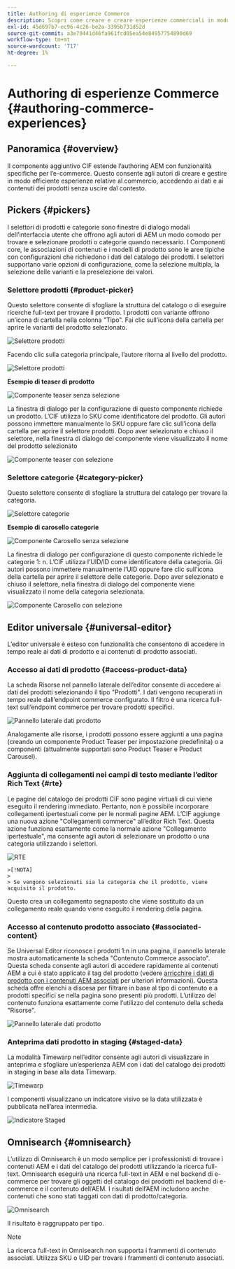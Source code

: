 ```yaml
---
title: Authoring di esperienze Commerce
description: Scopri come creare e creare esperienze commerciali in modo efficiente accedendo ai dati e ai contenuti dei prodotti senza uscire dal contesto.
exl-id: 45d697b7-ec96-4c26-be2a-3395b731d52d
source-git-commit: a3e79441d46fa961fcd05ea54e84957754890d69
workflow-type: tm+mt
source-wordcount: '717'
ht-degree: 1%

---
```


# Authoring di esperienze Commerce {#authoring-commerce-experiences}

## Panoramica {#overview}

Il componente aggiuntivo CIF estende l’authoring AEM con funzionalità specifiche per l’e-commerce. Questo consente agli autori di creare e gestire in modo efficiente esperienze relative al commercio, accedendo ai dati e ai contenuti dei prodotti senza uscire dal contesto.

## Pickers {#pickers}

I selettori di prodotti e categorie sono finestre di dialogo modali dell’interfaccia utente che offrono agli autori di AEM un modo comodo per trovare e selezionare prodotti o categorie quando necessario. I Componenti core, le associazioni di contenuti e i modelli di prodotto sono le aree tipiche con configurazioni che richiedono i dati del catalogo dei prodotti. I selettori supportano varie opzioni di configurazione, come la selezione multipla, la selezione delle varianti e la preselezione dei valori.

### Selettore prodotti {#product-picker}

Questo selettore consente di sfogliare la struttura del catalogo o di eseguire ricerche full-text per trovare il prodotto. I prodotti con variante offrono un’icona di cartella nella colonna &quot;Tipo&quot;. Fai clic sull’icona della cartella per aprire le varianti del prodotto selezionato.

![Selettore prodotti](../assets/authoring/product-picker.png)

Facendo clic sulla categoria principale, l’autore ritorna al livello del prodotto.

![Selettore prodotti](../assets/authoring/product-picker-variation.png)

**Esempio di teaser di prodotto**

![Componente teaser senza selezione](../assets/authoring/teaser_component_without_selection.png)

La finestra di dialogo per la configurazione di questo componente richiede un prodotto. L’CIF utilizza lo SKU come identificatore del prodotto. Gli autori possono immettere manualmente lo SKU oppure fare clic sull’icona della cartella per aprire il selettore prodotti. Dopo aver selezionato e chiuso il selettore, nella finestra di dialogo del componente viene visualizzato il nome del prodotto selezionato

![Componente teaser con selezione](../assets/authoring/teaser_component_with_selection.png)

### Selettore categorie {#category-picker}

Questo selettore consente di sfogliare la struttura del catalogo per trovare la categoria.

![Selettore categorie](../assets/authoring/category-picker.png)

**Esempio di carosello categorie**

![Componente Carosello senza selezione](../assets/authoring/carousel_component_without_selection.png)

La finestra di dialogo per configurazione di questo componente richiede le categorie 1: n. L’CIF utilizza l’UID/ID come identificatore della categoria. Gli autori possono immettere manualmente l’UID oppure fare clic sull’icona della cartella per aprire il selettore delle categorie. Dopo aver selezionato e chiuso il selettore, nella finestra di dialogo del componente viene visualizzato il nome della categoria selezionata.

![Componente Carosello con selezione](../assets/authoring/carousel_component_with_selection.png)

## Editor universale {#universal-editor}

L’editor universale è esteso con funzionalità che consentono di accedere in tempo reale ai dati di prodotto e ai contenuti di prodotto associati.

### Accesso ai dati di prodotto {#access-product-data}

La scheda Risorse nel pannello laterale dell’editor consente di accedere ai dati dei prodotti selezionando il tipo &quot;Prodotti&quot;. I dati vengono recuperati in tempo reale dall’endpoint commerce configurato. Il filtro è una ricerca full-text sull’endpoint commerce per trovare prodotti specifici.

![Pannello laterale dati prodotto](../assets/authoring/products-side-panel.png)

Analogamente alle risorse, i prodotti possono essere aggiunti a una pagina (creando un componente Product Teaser per impostazione predefinita) o a componenti (attualmente supportati sono Product Teaser e Product Carousel).

### Aggiunta di collegamenti nei campi di testo mediante l’editor Rich Text {#rte}

Le pagine del catalogo dei prodotti CIF sono pagine virtuali di cui viene eseguito il rendering immediato. Pertanto, non è possibile incorporare collegamenti ipertestuali come per le normali pagine AEM. L’CIF aggiunge una nuova azione &quot;Collegamenti commerce&quot; all’editor Rich Text. Questa azione funziona esattamente come la normale azione &quot;Collegamento ipertestuale&quot;, ma consente agli autori di selezionare un prodotto o una categoria utilizzando i selettori.

![RTE](../assets/authoring/RTE.png)

    >[!NOTA]
    >
    > Se vengono selezionati sia la categoria che il prodotto, viene acquisito il prodotto.

Questo crea un collegamento segnaposto che viene sostituito da un collegamento reale quando viene eseguito il rendering della pagina.

### Accesso al contenuto prodotto associato {#associated-content}

Se Universal Editor riconosce i prodotti 1:n in una pagina, il pannello laterale mostra automaticamente la scheda &quot;Contenuto Commerce associato&quot;. Questa scheda consente agli autori di accedere rapidamente ai contenuti AEM a cui è stato applicato il tag del prodotto (vedere [arricchire i dati di prodotto con i contenuti AEM associati](./enrich-product-associated-content.md) per ulteriori informazioni). Questa scheda offre elenchi a discesa per filtrare in base al tipo di contenuto e a prodotti specifici se nella pagina sono presenti più prodotti. L’utilizzo del contenuto funziona esattamente come l’utilizzo del contenuto della scheda &quot;Risorse&quot;.

![Pannello laterale dati prodotto](../assets/authoring/associated-commerce-content-tab.png)

### Anteprima dati prodotto in staging {#staged-data}

La modalità Timewarp nell’editor consente agli autori di visualizzare in anteprima e sfogliare un’esperienza AEM con i dati del catalogo dei prodotti in staging in base alla data Timewarp.

![Timewarp  ](../assets/authoring/timewarp.png)

I componenti visualizzano un indicatore visivo se la data utilizzata è pubblicata nell’area intermedia.

![Indicatore Staged](../assets/authoring/staged-indicator.png)

## Omnisearch {#omnisearch}

L’utilizzo di Omnisearch è un modo semplice per i professionisti di trovare i contenuti AEM e i dati del catalogo dei prodotti utilizzando la ricerca full-text. Omnisearch eseguirà una ricerca full-text in AEM e nel backend di e-commerce per trovare gli oggetti del catalogo dei prodotti nel backend di e-commerce e il contenuto dell’AEM. I risultati dell’AEM includono anche contenuti che sono stati taggati con dati di prodotto/categoria.

![Omnisearch](../assets/authoring/omnisearch.png)

Il risultato è raggruppato per tipo.

>[!NOTE]
>
> La ricerca full-text in Omnisearch non supporta i frammenti di contenuto associati. Utilizza SKU o UID per trovare i frammenti di contenuto associati.
